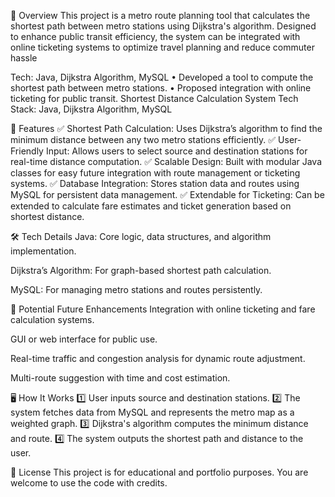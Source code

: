 📌 Overview
This project is a metro route planning tool that calculates the shortest path between metro stations using Dijkstra's algorithm. Designed to enhance public transit efficiency, the system can be integrated with online ticketing systems to optimize travel planning and reduce commuter hassle

Tech: Java, Dijkstra Algorithm, MySQL
•	Developed a tool to compute the shortest path between metro stations.
•	Proposed integration with online ticketing for public transit.
 Shortest Distance Calculation System
Tech Stack: Java, Dijkstra Algorithm, MySQL

🎯 Features
✅ Shortest Path Calculation: Uses Dijkstra’s algorithm to find the minimum distance between any two metro stations efficiently.
✅ User-Friendly Input: Allows users to select source and destination stations for real-time distance computation.
✅ Scalable Design: Built with modular Java classes for easy future integration with route management or ticketing systems.
✅ Database Integration: Stores station data and routes using MySQL for persistent data management.
✅ Extendable for Ticketing: Can be extended to calculate fare estimates and ticket generation based on shortest distance.

🛠️ Tech Details
Java: Core logic, data structures, and algorithm implementation.

Dijkstra’s Algorithm: For graph-based shortest path calculation.

MySQL: For managing metro stations and routes persistently.

🚀 Potential Future Enhancements
Integration with online ticketing and fare calculation systems.

GUI or web interface for public use.

Real-time traffic and congestion analysis for dynamic route adjustment.

Multi-route suggestion with time and cost estimation.

🖥️ How It Works
1️⃣ User inputs source and destination stations.
2️⃣ The system fetches data from MySQL and represents the metro map as a weighted graph.
3️⃣ Dijkstra's algorithm computes the minimum distance and route.
4️⃣ The system outputs the shortest path and distance to the user.

📃 License
This project is for educational and portfolio purposes. You are welcome to use the code with credits.


